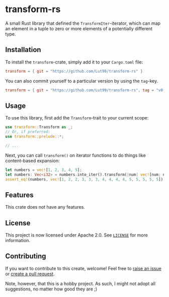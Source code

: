 # transform-rs
A small Rust library that defined the `TransformIter`-iterator, which can map an element in a tuple to zero or more elements of a potentially different type.


## Installation
To install the `transform`-crate, simply add it to your `Cargo.toml` file:
```toml
transform = { git = "https://github.com/Lut99/transform-rs" }
```

You can also commit yourself to a particular version by using the `tag`-key.
```toml
transform = { git = "https://github.com/Lut99/transform-rs", tag = "v0.1.0" }
```


## Usage
To use this library, first add the `Transform`-trait to your current scope:
```rust
use transform::Transform as _;
// Or, if preferred:
use transform::prelude::*;

// ...
```
Next, you can call `transform()` on iterator functions to do things like content-based expansion:
```rust
let numbers = vec![1, 2, 3, 4, 5];
let numbers: Vec<i32> = numbers.into_iter().transform(|num| vec![num; num as usize]).collect();
assert_eq!(numbers, vec![1, 2, 2, 3, 3, 3, 4, 4, 4, 4, 5, 5, 5, 5, 5]);
```


## Features
This crate does not have any features.


## License
This project is now licensed under Apache 2.0. See [`LICENSE`](./LICENSE) for more information.


## Contributing
If you want to contribute to this create, welcome! Feel free to [raise an issue](https://github.com/Lut99/transform-rs/issues) or [create a pull request](https://github.com/Lut99/transform-rs/pulls).

Note, however, that this is a hobby project. As such, I might not adopt all suggestions, no matter how good they are ;)
